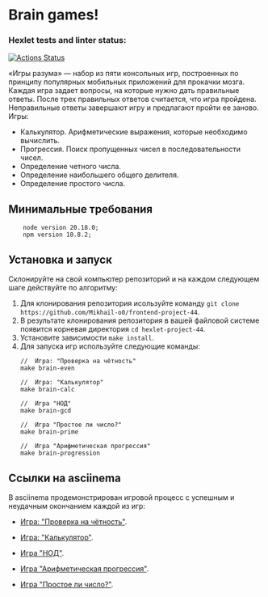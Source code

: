 # Brain games!

### Hexlet tests and linter status:
[![Actions Status](https://github.com/Mikhail-o0/frontend-project-44/actions/workflows/hexlet-check.yml/badge.svg)](https://github.com/Mikhail-o0/frontend-project-44/actions)

«Игры разума» — набор из пяти консольных игр, построенных по принципу популярных мобильных приложений для прокачки мозга. Каждая игра задает вопросы, на которые нужно дать правильные ответы. После трех правильных ответов считается, что игра пройдена. Неправильные ответы завершают игру и предлагают пройти ее заново. Игры:

* Калькулятор. Арифметические выражения, которые необходимо вычислить.
* Прогрессия. Поиск пропущенных чисел в последовательности чисел.
* Определение четного числа.
* Определение наибольшего общего делителя.
* Определение простого числа.

## Минимальные требования 
```
    node version 20.18.0;
    npm version 10.8.2;
```
## Установка и запуск
Склонируйте на свой компьютер репозиторий и на каждом следующем шаге действуйте по алгоритму:
1. Для клонирования репозитория исользуйте команду `git clone https://github.com/Mikhail-o0/frontend-project-44`.
2. В результате клонирования репозитория в вашей файловой системе появится корневая директория `cd hexlet-project-44`.
3. Установите зависимости `make install`.
4. Для запуска игр используйте следующие команды:
   ```
   //  Игра: "Проверка на чётность"
   make brain-even
   
   //  Игра: "Калькулятор"
   make brain-calc
   
   //  Игра "НОД"
   make brain-gcd
   
   //  Игра "Простое ли число?"
   make brain-prime
   
   //  Игра "Арифметическая прогрессия"
   make brain-progression
   ```

## Ссылки на asciinema

В asciinema продемонстрирован игровой процесс с успешным и неудачным окончанием каждой из игр: 

* [Игра: "Проверка на чётность"](https://asciinema.org/connect/b90c4bdd-7014-44db-99d0-b3586ecf0e8d).

* [Игра: "Калькулятор"](https://asciinema.org/a/qgcX2HSypPvqu05nN2IVENUgV).

* [Игра "НОД"](https://asciinema.org/a/5cmkUKFbVcP5H7pdJYVUemfmC).

* [Игра "Арифметическая прогрессия"](https://asciinema.org/a/N1hgvh5ajLGJTwxfN8a91Hr3L).

* [Игра "Простое ли число?"](https://asciinema.org/a/gn15WPt2gSxkK61CwKs7q3TMm).
